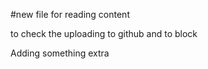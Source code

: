#new file for reading content

to check the uploading to github and to block

Adding something extra
